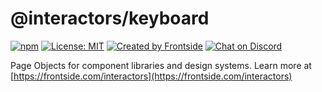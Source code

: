 # @interactors/keyboard

[![npm](https://img.shields.io/npm/v/@interactors/html.svg)](https://www.npmjs.com/package/@interactors/html)
[![License: MIT](https://img.shields.io/badge/License-MIT-yellow.svg)](https://opensource.org/licenses/MIT)
[![Created by Frontside](https://img.shields.io/badge/created%20by-frontside-26abe8.svg)](https://frontside.com)
[![Chat on Discord](https://img.shields.io/discord/700803887132704931?Label=Discord)](https://discord.gg/mv4uxxcAKd)

Page Objects for component libraries and design systems. Learn more at
[https://frontside.com/interactors](https://frontside.com/interactors)
